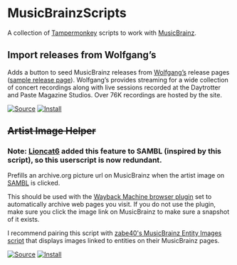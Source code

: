 # MusicBrainzScripts
A collection of [Tampermonkey](https://www.tampermonkey.net/) scripts to work with [MusicBrainz](https://musicbrainz.org/).

## Import releases from Wolfgang’s

Adds a button to seed MusicBrainz releases from [Wolfgang’s](https://www.wolfgangs.com/) release pages ([sample release page](https://www.wolfgangs.com/music/phoebe-bridgers/audio/11025197-373890888.html)). Wolfgang’s provides streaming for a wide collection of concert recordings along with live sessions recorded at the Daytrotter and Paste Magazine Studios. Over 76K recordings are hosted by the site.

[![Source](https://github.com/jerone/UserScripts/blob/master/_resources/Source-button.png)](https://github.com/mistwyrm/MusicBrainzScripts/blob/main/wolfgangs_mb_import.user.js)
[![Install](https://raw.github.com/jerone/UserScripts/master/_resources/Install-button.png)](https://github.com/mistwyrm/MusicBrainzScripts/raw/main/wolfgangs_mb_import.user.js)

## ~~Artist Image Helper~~

### Note: [Lioncat6](https://github.com/Lioncat6) added this feature to SAMBL (inspired by this script), so this userscript is now redundant.

Prefills an archive.org picture url on MusicBrainz when the artist image on [SAMBL](https://sambl.lioncat6.com/) is clicked.

This should be used with the [Wayback Machine browser plugin](https://chromewebstore.google.com/detail/wayback-machine/fpnmgdkabkmnadcjpehmlllkndpkmiak) set to automatically archive web pages you visit. If you do not use the plugin, make sure you click the image link on MusicBrainz to make sure a snapshot of it exists.

I recommend pairing this script with [zabe40's MusicBrainz Entity Images script](https://github.com/zabe40/musicbrainz-userscripts#musicbrainz-entity-images) that displays images linked to entities on their MusicBrainz pages.

[![Source](https://github.com/jerone/UserScripts/blob/master/_resources/Source-button.png)](https://github.com/mistwyrm/MusicBrainzScripts/blob/main/mb_image_helper.user.js)
[![Install](https://raw.github.com/jerone/UserScripts/master/_resources/Install-button.png)](https://github.com/mistwyrm/MusicBrainzScripts/raw/main/mb_image_helper.user.js)
